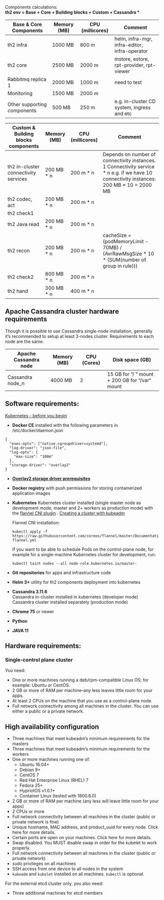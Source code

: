 
Сomponents calculations:  
__th2 env = Base + Core + Building blocks + Custom + Cassandra *__<br>

| Base & Core Components | Memory (MB) | CPU (millicores) | Comment |
|-----|------|---------|-------------|
| th2 infra | 1000 MB | 800 m | helm, infra-mgr, infra-editor, infra-operator |
| th2 core | 2500 MB | 2000 m | mstore, estore, rpt-provider, rpt-viewer |
| Rabbitmq replica 1 | 2000 MB | 1000 m | need to test |
| Monitoring | 1500 MB | 2000 m | |
| Other supporting components | 500 MB | 250 m | e.g. in-cluster CD system, ingress and etc |

| Custom & Building blocks components | Memory (MB) | CPU (millicores) | Comment |
|-----|------|---------|-------------|
| th2 in-cluster connectivity services | 200 MB * n | 200 m * n | Depends on number of connectivity instances. 1 Connectivity service * n e.g. if we have 10 connectivity instances: 200 MB * 10 = 2000 MB|
| th2 codec, act | 200 MB * n | 200 m * n |  |
| th2 check1 |  |  |  |
| th2 Java read  | 200 MB * n | 200 m * n |  |
| th2 recon | 200 MB * n | 200 m * n | cacheSize = (podMemoryLimit - 70MB) / (AvrRawMsgSize * 10 * (SUM(number of group in rule))) |
| th2 check2 | 800 MB * n  | 200 m * n |  |
| th2 hand | 300 MB * n | 400 m * n |  |

## Apache Cassandra cluster hardware requirements
   Though it is possible to use Cassandra single-node installation, generally it’s recommended to setup at least 3-nodes cluster. Requirements to each node are the same.
   
 | Apache Cassandra node | Memory (MB) | CPU (Сores) | Disk space (GB) |
 |-----|------|---------|-------------|  
 | Cassandra node_n | 4000 MB | 2 | 15 GB for “/ “ mount + 200 GB for “/var“ mount |
   
## Software requirements:

[Kubernetes - before you begin](https://kubernetes.io/docs/setup/production-environment/tools/kubeadm/create-cluster-kubeadm/#before-you-begin)

* __Docker CE__ 
installed with the following parameters in /etc/docker/daemon.json
```
{
  "exec-opts": ["native.cgroupdriver=systemd"],
  "log-driver": "json-file",
  "log-opts": {
    "max-size": "100m" 
  },
  "storage-driver": "overlay2"
}
```
* [__Overlay2 storage driver prerequisites__](https://docs.docker.com/storage/storagedriver/overlayfs-driver/#prerequisites)
* __Docker registry__ with push permissions for storing containerized application images
* __Kubernetes__
  Kubernetes cluster installed (single master node as development mode, master and 2+ workers as production mode) with the [flannel CNI plugin](https://coreos.com/flannel/docs/latest/kubernetes.html#the-flannel-cni-plugin) . [Creating a cluster with kubeadm](https://kubernetes.io/docs/setup/production-environment/tools/kubeadm/create-cluster-kubeadm/)
    
  Flannel CNI installation:
  ```
  kubectl apply -f https://raw.githubusercontent.com/coreos/flannel/master/Documentation/kube-flannel.yml
  ```
  
  If you want to be able to schedule Pods on the control-plane node, for example for a single-machine Kubernetes cluster for development, run:
  ```
  kubectl taint nodes --all node-role.kubernetes.io/master-
  ```
* __Git repositories__ for apps and infrastructure code
* __Helm 3+__ utility for th2 components deployment into kubernetes
* __Cassandra 3.11.6__<br>
    Cassandra in-cluster installed in kubernetes (developer mode)<br>
    Cassandra cluster installed separately (production mode)<br>
* __Chrome 75__ or newer    
* __Python__
* __JAVA 11__	

## Hardware requirements:
### Single-control plane cluster
You need:

* One or more machines running a deb/rpm-compatible Linux OS; for example: Ubuntu or CentOS.
* 2 GB or more of RAM per machine–any less leaves little room for your apps.
* At least 2 CPUs on the machine that you use as a control-plane node.
* Full network connectivity among all machines in the cluster. You can use either a public or a private network.

## High availability configuration

* Three machines that meet kubeadm’s minimum requirements for the masters
* Three machines that meet kubeadm’s minimum requirements for the workers
* One or more machines running one of:
    * Ubuntu 16.04+
    * Debian 9+
    * CentOS 7
    * Red Hat Enterprise Linux (RHEL) 7
    * Fedora 25+
    * HypriotOS v1.0.1+
    * Container Linux (tested with 1800.6.0)
* 2 GB or more of RAM per machine (any less will leave little room for your apps)
* 2 CPUs or more
* Full network connectivity between all machines in the cluster (public or private network is fine)
* Unique hostname, MAC address, and product_uuid for every node. Click here for more details.
* Certain ports are open on your machines. Click here for more details.
* Swap disabled. You MUST disable swap in order for the kubelet to work properly.
* Full network connectivity between all machines in the cluster (public or private network)
* sudo privileges on all machines
* SSH access from one device to all nodes in the system
* `kubeadm` and `kubelet` installed on all machines. `kubectl` is optional.
   
For the external etcd cluster only, you also need:
* Three additional machines for etcd members   

